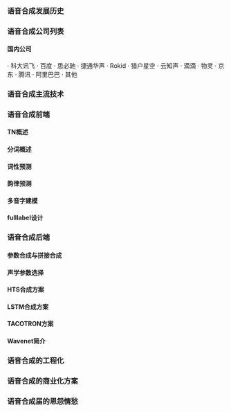 ### 语音合成发展历史
### 语音合成公司列表
#### 国内公司
· 科大讯飞
· 百度
· 思必驰
· 捷通华声
· Rokid
· 猎户星空
· 云知声
· 滴滴
· 物灵
· 京东
· 腾讯
· 阿里巴巴
· 其他
### 语音合成主流技术
### 语音合成前端
#### TN概述
#### 分词概述
#### 词性预测
#### 韵律预测
#### 多音字建模
#### fulllabel设计
### 语音合成后端
#### 参数合成与拼接合成
#### 声学参数选择
#### HTS合成方案
#### LSTM合成方案
#### TACOTRON方案
#### Wavenet简介
### 语音合成的工程化
### 语音合成的商业化方案
### 语音合成届的恩怨情愁

